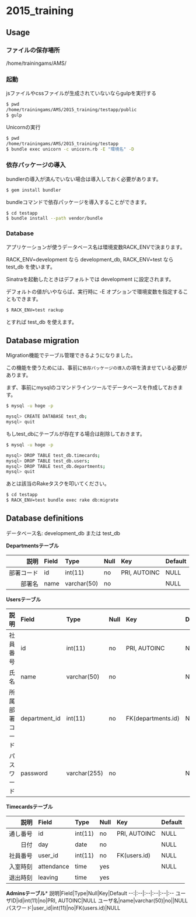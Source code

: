 # 2015_training

## Usage

### ファイルの保存場所

/home/trainingams/AMS/

### 起動

jsファイルやcssファイルが生成されていないならgulpを実行する

```bash
$ pwd
/home/trainingams/AMS/2015_training/testapp/public
$ gulp
```
Unicornの実行

```bash
$ pwd
/home/trainingams/AMS/2015_training/testapp
$ bundle exec unicorn -c unicorn.rb -E "環境名" -D
```

### 依存パッケージの導入

bundlerの導入が済んでいない場合は導入しておく必要があります。

```bash
$ gem install bundler
```

bundleコマンドで依存パッケージを導入することができます。

```bash
$ cd testapp
$ bundle install --path vendor/bundle
```

### Database

アプリケーションが使うデータベース名は環境変数RACK_ENVで決まります。

RACK_ENV=development なら development_db, RACK_ENV=test なら test_db を使います。

Sinatraを起動したときはデフォルトでは development に設定されます。

デフォルトの値がいやならば、実行時に -E オプションで環境変数を指定することもできます。

```bash
$ RACK_ENV=test rackup
```

とすれば test_db を使えます。

## Database migration

Migration機能でテーブル管理できるようになりました。

この機能を使うためには、事前に`依存パッケージの導入`の項を済ませている必要があります。

まず、事前にmysqlのコマンドラインツールでデータベースを作成しておきます。

```bash
$ mysql -u hoge -p

mysql> CREATE DATABASE test_db;
mysql> quit
```

もしtest_dbにテーブルが存在する場合は削除しておきます。

```bash
$ mysql -u hoge -p

mysql> DROP TABLE test_db.timecards;
mysql> DROP TABLE test_db.users;
mysql> DROP TABLE test_db.departments;
mysql> quit
```

あとは該当のRakeタスクを叩いてください。

```bash
$ cd testapp
$ RACK_ENV=test bundle exec rake db:migrate
```

## Database definitions

データベース名: development_db または test_db

**Departmentsテーブル**

説明|Field|Type|Null|Key|Default
--:|:--|:--|:--|:--|:--
部署コード|id|int(11)|no|PRI, AUTOINC|NULL
部署名|name|varchar(50)|no||NULL

**Usersテーブル**

説明|Field|Type|Null|Key|Default
--:|:--|:--|:--|:--|:--
社員番号|id|int(11)|no|PRI, AUTOINC|NULL
氏名|name|varchar(50)|no||NULL
所属部署コード|department_id|int(11)|no|FK(departments.id)|NULL
パスワード|password|varchar(255)|no||NULL

**Timecardsテーブル**

説明|Field|Type|Null|Key|Default
--:|:--|:--|:--|:--|:--
通し番号|id|int(11)|no|PRI, AUTOINC|NULL
日付|day|date|no||NULL
社員番号|user_id|int(11)|no|FK(users.id)|NULL
入室時刻|attendance|time|yes||NULL
退出時刻|leaving|time|yes


**Adminsテーブル***
説明|Field|Type|Null|Key|Default
--:|:--|:--|:--|:--|:--
ユーザID|id|int(11)|no|PRI, AUTOINC|NULL
ユーザ名|name|varchar(50)|no||NULL
パスワード|user_id|int(11)|no|FK(users.id)|NULL